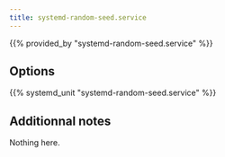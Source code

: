 ```yaml
---
title: systemd-random-seed.service
---
```


{{% provided_by "systemd-random-seed.service" %}}

## Options

{{% systemd_unit "systemd-random-seed.service" %}}

## Additionnal notes

Nothing here.